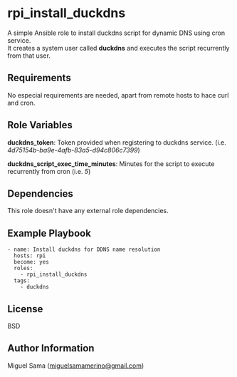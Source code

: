 rpi_install_duckdns
=========

A simple Ansible role to install duckdns script for dynamic DNS using cron service.  
It creates a system user called **duckdns** and executes the script recurrently from that user.

Requirements
------------

No especial requirements are needed, apart from remote hosts to hace curl and cron. 

Role Variables
--------------

**duckdns_token**: Token provided when registering to duckdns service. (i.e. *4d75154b-ba9e-4afb-83a5-d94c806c7399*)  

**duckdns_script_exec_time_minutes**: Minutes for the script to execute recurrently from cron (i.e. *5*)  

Dependencies
------------

This role doesn't have any external role dependencies.  

Example Playbook
----------------
~~~
- name: Install duckdns for DDNS name resolution
  hosts: rpi
  become: yes
  roles:
    - rpi_install_duckdns
  tags:
    - duckdns
~~~

License
-------

BSD

Author Information
------------------

Miguel Sama (miguelsamamerino@gmail.com)
